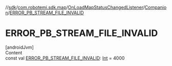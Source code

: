 //[sdk](../../../../index.md)/[com.robotemi.sdk.map](../../index.md)/[OnLoadMapStatusChangedListener](../index.md)/[Companion](index.md)/[ERROR_PB_STREAM_FILE_INVALID](-e-r-r-o-r_-p-b_-s-t-r-e-a-m_-f-i-l-e_-i-n-v-a-l-i-d.md)



# ERROR_PB_STREAM_FILE_INVALID  
[androidJvm]  
Content  
const val [ERROR_PB_STREAM_FILE_INVALID](-e-r-r-o-r_-p-b_-s-t-r-e-a-m_-f-i-l-e_-i-n-v-a-l-i-d.md): [Int](https://kotlinlang.org/api/latest/jvm/stdlib/kotlin/-int/index.html) = 4000  



